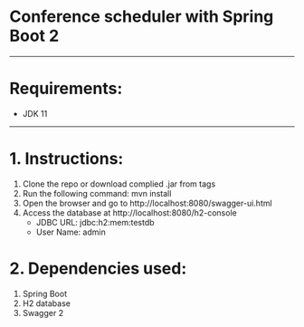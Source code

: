 # Conference scheduler with Spring Boot 2

---
# Requirements:
 - JDK 11
---
# 1. Instructions:
 1. Clone the repo or download complied .jar from tags
 2. Run the following command: mvn install
 3. Open the browser and go to http://localhost:8080/swagger-ui.html
 4. Access the database at http://localhost:8080/h2-console
    - JDBC URL: jdbc:h2:mem:testdb
    - User Name: admin
 
# 2. Dependencies used:
 1. Spring Boot
 2. H2 database
 3. Swagger 2